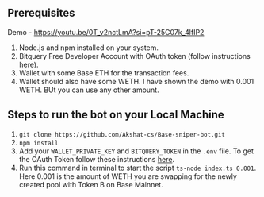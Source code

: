 ## Prerequisites

Demo - https://youtu.be/0T_v2nctLmA?si=pT-25C07k_4lfIP2

1. Node.js and npm installed on your system.
2. Bitquery Free Developer Account with OAuth token (follow instructions here).
3. Wallet with some Base ETH for the transaction fees.
4. Wallet should also have some WETH. I have shown the demo with 0.001 WETH. BUt you can use any other amount.

## Steps to run the bot on your Local Machine

1. `git clone https://github.com/Akshat-cs/Base-sniper-bot.git`
2. `npm install`
3. Add your `WALLET_PRIVATE_KEY` and `BITQUERY_TOKEN` in the `.env` file. To get the OAuth Token follow these instructions [here](https://docs.bitquery.io/docs/authorisation/how-to-generate/).
4. Run this command in terminal to start the script `ts-node index.ts 0.001`. Here 0.001 is the amount of WETH you are swapping for the newly created pool with Token B on Base Mainnet.

